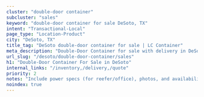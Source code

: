 ```yaml
---
cluster: "double-door container"
subcluster: "sales"
keyword: "double-door container for sale DeSoto, TX"
intent: "Transactional-Local"
page_type: "Location-Product"
city: "DeSoto, TX"
title_tag: "DeSoto double-door container for sale | LC Container"
meta_description: "Double-Door Container for sale with delivery in DeSoto, TX. LC Container — local Since 2003. Get pricing today."
url_slug: "/desoto/double-door-container/sales"
h1: "Double-Door Container For Sale in DeSoto"
internal_links: "/inventory,/delivery,/quote"
priority: 2
notes: "Include power specs (for reefer/office), photos, and availability."
noindex: true
---
```


<!-- TODO: Add unique city/inventory copy, images, and internal links here. -->
